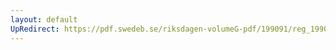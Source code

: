 ```yaml
---
layout: default
UpRedirect: https://pdf.swedeb.se/riksdagen-volumeG-pdf/199091/reg_199091/reg_199091_0886.pdf
---
```

